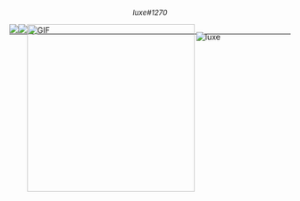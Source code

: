 <h1 align="center"> 
  <h6 style="margin-top: -17px; font-size: 13px;" align="center">luxe#1270</h6>

 -----
  
  <div style="display: flex; margin-top: -32px;">
   <a align="center">
  <img src="https://github-readme-stats.vercel.app/api/top-langs/?username=VissiinLuxe&layout=compact&theme=omni" />
</a>
<a align="center">
  <img src="https://github-readme-stats.vercel.app/api?username=VissiinLuxe&show_icons=true&theme=omni" />
</a>
  
    
<img align="left" height="300px" alt="GIF" src="https://cdn.discordapp.com/attachments/834355690663313421/851162478406926386/1_169.gif" /> 
    
  <p align="left"><img src="https://komarev.com/ghpvc/?username=VISSIINLUXE" alt="luxe" /></p>

 
